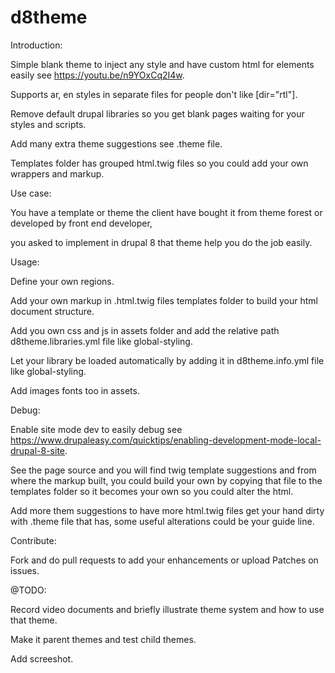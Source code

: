 # d8theme

Introduction:


  Simple blank theme  to inject any style and have custom html for elements easily see https://youtu.be/n9YOxCq2I4w.

  Supports ar, en styles in separate files for people don't like [dir="rtl"].

  Remove default drupal libraries so you get blank pages waiting for your styles and scripts. 

  Add many extra theme suggestions see .theme file.

  Templates folder has grouped html.twig files so you could add your own wrappers and markup.

Use case:


  You have a template or theme the client have bought it from theme forest or developed by front end developer,

  you asked to implement in drupal 8 that theme help you do the job easily.

Usage:


  Define your own regions.

  Add your own markup in .html.twig files templates folder to build your html document structure.

  Add you own css and js in assets folder and add the relative path d8theme.libraries.yml file like global-styling.

  Let your library be loaded automatically by adding it in d8theme.info.yml file like global-styling.

  Add images fonts too in assets.

Debug:


  Enable site mode dev to easily debug see https://www.drupaleasy.com/quicktips/enabling-development-mode-local-drupal-8-site.

  See the page source and you will find twig template suggestions and from where the markup built, 
  you could build your own by copying that file to the templates folder so it becomes your own so you could alter the html.

  Add more them suggestions to have more html.twig files get your hand dirty with .theme file that has,
  some useful alterations could be your guide line.

Contribute:

  Fork and do pull requests to add your enhancements or upload Patches on issues.  

@TODO:


  Record video documents and briefly illustrate theme system and how to use that theme.

  Make it parent themes and test child themes.

  Add screeshot. 

